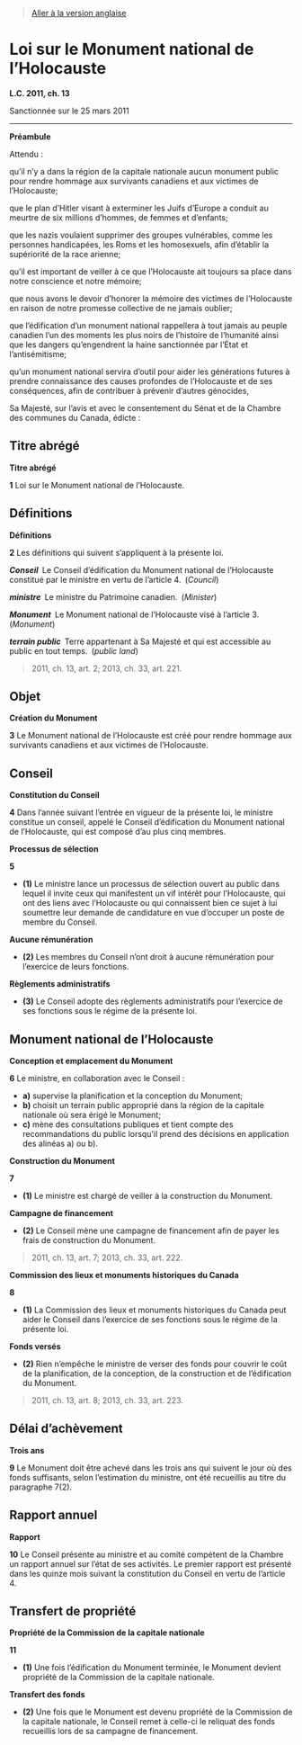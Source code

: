 > [Aller à la version anglaise](/en/Acts/Statutes%20of%20Canada/2011/c.%2013.md)

# Loi sur le Monument national de l’Holocauste

**L.C. 2011, ch. 13**


Sanctionnée sur le 25 mars 2011

----------




**Préambule**

Attendu :

qu’il n’y a dans la région de la capitale nationale aucun monument public pour rendre hommage aux survivants canadiens et aux victimes de l’Holocauste;

que le plan d’Hitler visant à exterminer les Juifs d’Europe a conduit au meurtre de six millions d’hommes, de femmes et d’enfants;

que les nazis voulaient supprimer des groupes vulnérables, comme les personnes handicapées, les Roms et les homosexuels, afin d’établir la supériorité de la race arienne;

qu’il est important de veiller à ce que l’Holocauste ait toujours sa place dans notre conscience et notre mémoire;

que nous avons le devoir d’honorer la mémoire des victimes de l’Holocauste en raison de notre promesse collective de ne jamais oublier;

que l’édification d’un monument national rappellera à tout jamais au peuple canadien l’un des moments les plus noirs de l’histoire de l’humanité ainsi que les dangers qu’engendrent la haine sanctionnée par l’État et l’antisémitisme;

qu’un monument national servira d’outil pour aider les générations futures à prendre connaissance des causes profondes de l’Holocauste et de ses conséquences, afin de contribuer à prévenir d’autres génocides,



Sa Majesté, sur l’avis et avec le consentement du Sénat et de la Chambre des communes du Canada, édicte :






## Titre abrégé



**Titre abrégé**

**1** Loi sur le Monument national de l’Holocauste.




## Définitions



**Définitions**

**2** Les définitions qui suivent s’appliquent à la présente loi.

***Conseil*** Le Conseil d’édification du Monument national de l’Holocauste constitué par le ministre en vertu de l’article 4. (*Council*)

***ministre*** Le ministre du Patrimoine canadien. (*Minister*)

***Monument*** Le Monument national de l’Holocauste visé à l’article 3. (*Monument*)

***terrain public*** Terre appartenant à Sa Majesté et qui est accessible au public en tout temps. (*public land*)
> 2011, ch. 13, art. 2; 2013, ch. 33, art. 221.





## Objet



**Création du Monument**

**3** Le Monument national de l’Holocauste est créé pour rendre hommage aux survivants canadiens et aux victimes de l’Holocauste.




## Conseil



**Constitution du Conseil**

**4** Dans l’année suivant l’entrée en vigueur de la présente loi, le ministre constitue un conseil, appelé le Conseil d’édification du Monument national de l’Holocauste, qui est composé d’au plus cinq membres.




**Processus de sélection**

**5** 

- **(1)** Le ministre lance un processus de sélection ouvert au public dans lequel il invite ceux qui manifestent un vif intérêt pour l’Holocauste, qui ont des liens avec l’Holocauste ou qui connaissent bien ce sujet à lui soumettre leur demande de candidature en vue d’occuper un poste de membre du Conseil.

**Aucune rémunération**

- **(2)** Les membres du Conseil n’ont droit à aucune rémunération pour l’exercice de leurs fonctions.

**Règlements administratifs**

- **(3)** Le Conseil adopte des règlements administratifs pour l’exercice de ses fonctions sous le régime de la présente loi.




## Monument national de l’Holocauste



**Conception et emplacement du Monument**

**6** Le ministre, en collaboration avec le Conseil :
- **a)** supervise la planification et la conception du Monument;
- **b)** choisit un terrain public approprié dans la région de la capitale nationale où sera érigé le Monument;
- **c)** mène des consultations publiques et tient compte des recommandations du public lorsqu’il prend des décisions en application des alinéas a) ou b).




**Construction du Monument**

**7** 

- **(1)** Le ministre est chargé de veiller à la construction du Monument.

**Campagne de financement**

- **(2)** Le Conseil mène une campagne de financement afin de payer les frais de construction du Monument.
> 2011, ch. 13, art. 7; 2013, ch. 33, art. 222.





**Commission des lieux et monuments historiques du Canada**

**8** 

- **(1)** La Commission des lieux et monuments historiques du Canada peut aider le Conseil dans l’exercice de ses fonctions sous le régime de la présente loi.

**Fonds versés**

- **(2)** Rien n’empêche le ministre de verser des fonds pour couvrir le coût de la planification, de la conception, de la construction et de l’édification du Monument.
> 2011, ch. 13, art. 8; 2013, ch. 33, art. 223.





## Délai d’achèvement



**Trois ans**

**9** Le Monument doit être achevé dans les trois ans qui suivent le jour où des fonds suffisants, selon l’estimation du ministre, ont été recueillis au titre du paragraphe 7(2).




## Rapport annuel



**Rapport**

**10** Le Conseil présente au ministre et au comité compétent de la Chambre un rapport annuel sur l’état de ses activités. Le premier rapport est présenté dans les quinze mois suivant la constitution du Conseil en vertu de l’article 4.




## Transfert de propriété



**Propriété de la Commission de la capitale nationale**

**11** 

- **(1)** Une fois l’édification du Monument terminée, le Monument devient propriété de la Commission de la capitale nationale.

**Transfert des fonds**

- **(2)** Une fois que le Monument est devenu propriété de la Commission de la capitale nationale, le Conseil remet à celle-ci le reliquat des fonds recueillis lors de sa campagne de financement.


